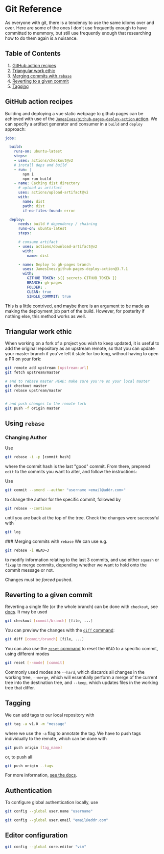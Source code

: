 # Git Reference

As everyone with git, there is a tendency to use the same idioms over and over. Here are some of the ones I don't use frequently enough to have committed to memmory, but still use frequently enough that researching how to do them again is a nuisance.

<!--BEGIN TOC-->
## Table of Contents
1. [GitHub action recipes](#toc-sub-tag-0)
2. [Triangular work ethic](#toc-sub-tag-1)
3. [Merging commits with `rebase`](#toc-sub-tag-2)
4. [Reverting to a given commit](#toc-sub-tag-3)
5. [Tagging](#toc-sub-tag-4)
<!--END TOC-->

## GitHub action recipes <a name="toc-sub-tag-0"></a>

Building and deploying a vue static webpage to github pages can be achieved with use of the [`JamesIves/github-pages-deploy-action` action](https://github.com/JamesIves/github-pages-deploy-action). We can specify a artifact generator and consumer in a `build` and `deploy` approach:
```yml
jobs:

  build:
    runs-on: ubuntu-latest
    steps:
    - uses: actions/checkout@v2
    # install deps and build
    - run: |
        npm i
        npm run build
    - name: Caching dist directory
      # upload as artifact
      uses: actions/upload-artifact@v2
      with:
        name: dist
        path: dist
        if-no-files-found: error

  deploy:
      needs: build # dependency / chaining
      runs-on: ubuntu-latest
      steps:

      # consume artifact
      - uses: actions/download-artifact@v2
        with:
          name: dist

      - name: Deploy to gh-pages branch
        uses: JamesIves/github-pages-deploy-action@3.7.1
        with:
          GITHUB_TOKEN: ${{ secrets.GITHUB_TOKEN }}
          BRANCH: gh-pages
          FOLDER: .
          CLEAN: true
          SINGLE_COMMMIT: true
```
This is a little contrived, and maybe there is an argument to be made as making the deployment job part of the build. However, for posterity if nothing else, this method works as well.


## Triangular work ethic <a name="toc-sub-tag-1"></a>
When working on a fork of a project you wish to keep updated, it is useful to add the original repository as an upstream remote, so that you can update your master branch if you've left it stale for too long, without having to open a PR on your fork:
```bash
git remote add upstream [upstream-url]
git fetch upstream/master

# and to rebase master HEAD; make sure you're on your local master  
git checkout master
git rebase upstream/master


# and push changes to the remote fork
git push -f origin master
```

## Using `rebase`

### Changing Author
Use
```bash
git rebase -i -p [commit hash]
```
where the commit hash is the last "good" commit. From there, preprend `edit` to the commits you want to alter, and follow the instructions:


Use 
```bash
git commit --amend --author "username <email@addr.com>"
```
to change the author for the specific commit, followed by 
```bash
git rebase --continue
```
until you are back at the top of the tree. Check the changes were successful with
```bash
git log
```

### Merging commits with `rebase` <a name="toc-sub-tag-2"></a>
We can use e.g.
```bash
git rebase -i HEAD~3
```
to modify information relating to the last 3 commits, and use either `squash` or `fixup` to merge commits, depending whether we want to hold onto the commit message or not.

Changes must be *forced* pushed.

## Reverting to a given commit <a name="toc-sub-tag-3"></a>
Reverting a single file (or the whole branch) can be done with `checkout`, see [docs](https://git-scm.com/docs/git-checkout). It may be used
```bash
git checkout [commit/branch] [file, ...]
```
You can preview the changes with the [`diff` command](https://git-scm.com/docs/git-diff):
```bash
git diff [commit/branch] [file, ...]
```

You can also use the [`reset` command](https://git-scm.com/docs/git-reset) to reset the `HEAD` to a specific commit, using different modes
```bash
git reset [--mode] [commit]
```
Commonly used modes are `--hard`, which discards all changes in the working tree, `--merge`, which will essentially perform a merge of the current tree into the destination tree, and `--keep`, which updates files in the working tree that differ.

## Tagging <a name="toc-sub-tag-4"></a>
We can add tags to our local repository with
```bash
git tag -a v1.0 -m "message"
```
where we use the `-a` flag to annotate the tag. We have to push tags individually to the remote, which can be done with
```bash
git push origin [tag_name]
```
or, to push all
```bash
git push origin --tags
```

For more information, [see the docs](https://git-scm.com/book/en/v2/Git-Basics-Tagging).


## Authentication
To configure global authentication locally, use
```bash
git config --global user.name "username"

git config --global user.email "email@addr.com"
```

## Editor configuration
```bash
git config --global core.editor "vim"
```